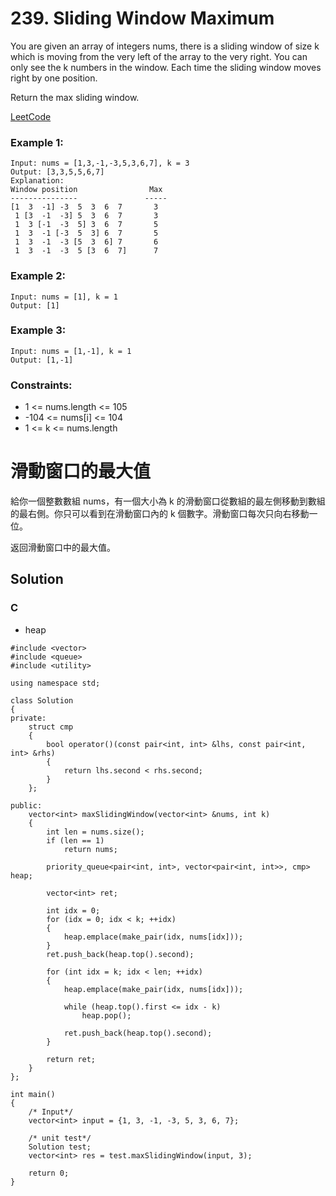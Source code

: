 # 239. Sliding Window Maximum
You are given an array of integers nums, there is a sliding window of size k which is moving from the very left of the array to the very right. You can only see the k numbers in the window. Each time the sliding window moves right by one position.

Return the max sliding window.

[LeetCode](https://leetcode.com/problems/sliding-window-maximum)

### Example 1:
```
Input: nums = [1,3,-1,-3,5,3,6,7], k = 3
Output: [3,3,5,5,6,7]
Explanation: 
Window position                Max
---------------               -----
[1  3  -1] -3  5  3  6  7       3
 1 [3  -1  -3] 5  3  6  7       3
 1  3 [-1  -3  5] 3  6  7       5
 1  3  -1 [-3  5  3] 6  7       5
 1  3  -1  -3 [5  3  6] 7       6
 1  3  -1  -3  5 [3  6  7]      7
```

### Example 2:
```
Input: nums = [1], k = 1
Output: [1]
```

### Example 3:
```
Input: nums = [1,-1], k = 1
Output: [1,-1]
```

### Constraints:

* 1 <= nums.length <= 105
* -104 <= nums[i] <= 104
* 1 <= k <= nums.length

#  滑動窗口的最大值
給你一個整數數組 nums，有一個大小為 k 的滑動窗口從數組的最左側移動到數組的最右側。你只可以看到在滑動窗口內的 k 個數字。滑動窗口每次只向右移動一位。

返回滑動窗口中的最大值。

## Solution  


### C

* heap

```
#include <vector>
#include <queue>
#include <utility>

using namespace std;

class Solution
{
private:
    struct cmp
    {
        bool operator()(const pair<int, int> &lhs, const pair<int, int> &rhs)
        {
            return lhs.second < rhs.second;
        }
    };

public:
    vector<int> maxSlidingWindow(vector<int> &nums, int k)
    {
        int len = nums.size();
        if (len == 1)
            return nums;

        priority_queue<pair<int, int>, vector<pair<int, int>>, cmp> heap;
        
        vector<int> ret;

        int idx = 0;
        for (idx = 0; idx < k; ++idx)
        {
            heap.emplace(make_pair(idx, nums[idx]));
        }
        ret.push_back(heap.top().second);

        for (int idx = k; idx < len; ++idx)
        {
            heap.emplace(make_pair(idx, nums[idx]));

            while (heap.top().first <= idx - k)
                heap.pop();
            
            ret.push_back(heap.top().second);
        }

        return ret;
    }
};

int main()
{
    /* Input*/
    vector<int> input = {1, 3, -1, -3, 5, 3, 6, 7};

    /* unit test*/
    Solution test;
    vector<int> res = test.maxSlidingWindow(input, 3);

    return 0;
}
```


